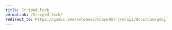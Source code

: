 ```yaml
---
title: Striped.lock
permalink: /Striped.lock/
redirect_to: https://guava.dev/releases/snapshot-jre/api/docs/com/google/common/util/concurrent/Striped.html#lock-int-
---
```

